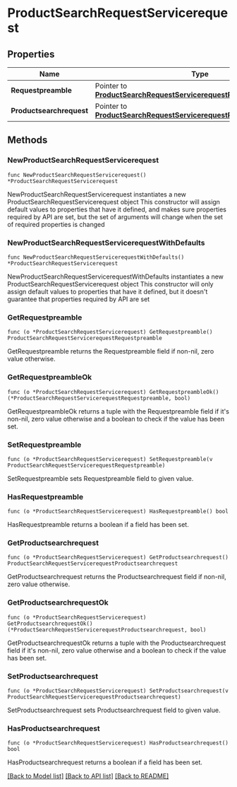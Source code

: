 # ProductSearchRequestServicerequest

## Properties

Name | Type | Description | Notes
------------ | ------------- | ------------- | -------------
**Requestpreamble** | Pointer to [**ProductSearchRequestServicerequestRequestpreamble**](ProductSearchRequestServicerequestRequestpreamble.md) |  | [optional] 
**Productsearchrequest** | Pointer to [**ProductSearchRequestServicerequestProductsearchrequest**](ProductSearchRequestServicerequestProductsearchrequest.md) |  | [optional] 

## Methods

### NewProductSearchRequestServicerequest

`func NewProductSearchRequestServicerequest() *ProductSearchRequestServicerequest`

NewProductSearchRequestServicerequest instantiates a new ProductSearchRequestServicerequest object
This constructor will assign default values to properties that have it defined,
and makes sure properties required by API are set, but the set of arguments
will change when the set of required properties is changed

### NewProductSearchRequestServicerequestWithDefaults

`func NewProductSearchRequestServicerequestWithDefaults() *ProductSearchRequestServicerequest`

NewProductSearchRequestServicerequestWithDefaults instantiates a new ProductSearchRequestServicerequest object
This constructor will only assign default values to properties that have it defined,
but it doesn't guarantee that properties required by API are set

### GetRequestpreamble

`func (o *ProductSearchRequestServicerequest) GetRequestpreamble() ProductSearchRequestServicerequestRequestpreamble`

GetRequestpreamble returns the Requestpreamble field if non-nil, zero value otherwise.

### GetRequestpreambleOk

`func (o *ProductSearchRequestServicerequest) GetRequestpreambleOk() (*ProductSearchRequestServicerequestRequestpreamble, bool)`

GetRequestpreambleOk returns a tuple with the Requestpreamble field if it's non-nil, zero value otherwise
and a boolean to check if the value has been set.

### SetRequestpreamble

`func (o *ProductSearchRequestServicerequest) SetRequestpreamble(v ProductSearchRequestServicerequestRequestpreamble)`

SetRequestpreamble sets Requestpreamble field to given value.

### HasRequestpreamble

`func (o *ProductSearchRequestServicerequest) HasRequestpreamble() bool`

HasRequestpreamble returns a boolean if a field has been set.

### GetProductsearchrequest

`func (o *ProductSearchRequestServicerequest) GetProductsearchrequest() ProductSearchRequestServicerequestProductsearchrequest`

GetProductsearchrequest returns the Productsearchrequest field if non-nil, zero value otherwise.

### GetProductsearchrequestOk

`func (o *ProductSearchRequestServicerequest) GetProductsearchrequestOk() (*ProductSearchRequestServicerequestProductsearchrequest, bool)`

GetProductsearchrequestOk returns a tuple with the Productsearchrequest field if it's non-nil, zero value otherwise
and a boolean to check if the value has been set.

### SetProductsearchrequest

`func (o *ProductSearchRequestServicerequest) SetProductsearchrequest(v ProductSearchRequestServicerequestProductsearchrequest)`

SetProductsearchrequest sets Productsearchrequest field to given value.

### HasProductsearchrequest

`func (o *ProductSearchRequestServicerequest) HasProductsearchrequest() bool`

HasProductsearchrequest returns a boolean if a field has been set.


[[Back to Model list]](../README.md#documentation-for-models) [[Back to API list]](../README.md#documentation-for-api-endpoints) [[Back to README]](../README.md)


